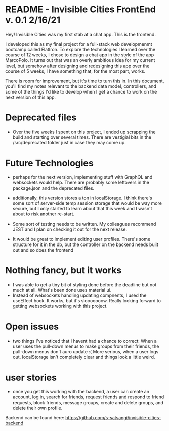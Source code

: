 # README - Invisible Cities FrontEnd v. 0.1 2/16/21

Hey! Invisible Cities was my first stab at a chat app. This is the frontend.

I developed this as my final project for a full-stack web developmenmt bootcamp called FlatIron. To explore the technologies I learned over the course of 12 weeks, I chose to design a chat app in the style of the app MarcoPolo. It turns out that was an overly ambitious idea for my current level, but somehow after designing and redesigning this app over the course of 5 weeks, I have something that, for the most part, works.

There is room for improvement, but it's time to turn this in. In this document, you'll find my notes relevant to the backend data model, controllers, and some of the things I'd like to develop when I get a chance to work on the next version of this app.

# Deprecated files

- Over the five weeks I spent on this project, I ended up scrapping the build and starting over several times. There are vestigial bits in the /src/deprecated folder just in case they may come up.

# Future Technologies

- perhaps for the next version, implementing stuff with GraphQL and websockets would help. There are probably some leftovers in the package.json and the deprecated files.

- additionally, this version stores a ton in localStorage. I think there's some sort of server-side temp session storage that would be way more secure, but I only started to learn about that this week and I wasn't about to risk another re-start.

- Some sort of testing needs to be written. My colleagues recommend JEST and I plan on checking it out for the next release.
- It would be great to implement editing user profiles. There's some structure for it in the db, but the controller on the backend needs built out and so does the frontend

# Nothing fancy, but it works

- I was able to get a tiny bit of styling done before the deadline but not much at all. What's been done uses material ui.
- Instead of websockets handling updating compnents, I used the useEffect hook. It works, but it's slooooooow. Really looking forward to getting websockets working with this project.

# Open issues

- two things I've noticed that I havent had a chance to correct: When a user uses the pull-down menus to make groups from their friends, the pull-down menus don't auro update :( More serious, when a user logs out, localStorage isn't completely clear and things look a little weird.

# user stories

- once you get this working with the backend, a user can create an account, log in, search for friends, request friends and respond to friend requests, block friends, message groups, create and delete groups, and delete their own profile.

Backend can be found here: https://github.com/s-satsangi/invisible-cities-backend
